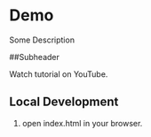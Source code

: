 # Demo

Some Description

##Subheader

Watch tutorial on YouTube.

## Local Development

1. open index.html in your browser.